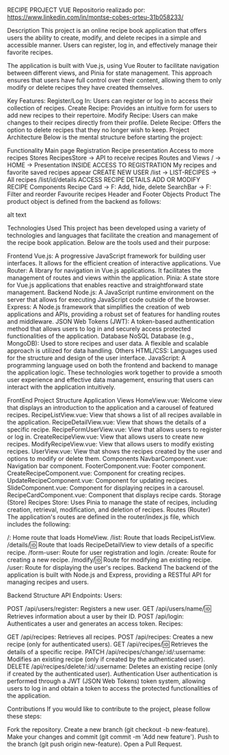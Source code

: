 RECIPE PROJECT VUE
Repositorio realizado por: https://www.linkedin.com/in/montse-cobes-orteu-31b058233/

Description
This project is an online recipe book application that offers users the ability to create, modify, and delete recipes in a simple and accessible manner. Users can register, log in, and effectively manage their favorite recipes.

The application is built with Vue.js, using Vue Router to facilitate navigation between different views, and Pinia for state management. This approach ensures that users have full control over their content, allowing them to only modify or delete recipes they have created themselves.

Key Features:
Register/Log In: Users can register or log in to access their collection of recipes.
Create Recipe: Provides an intuitive form for users to add new recipes to their repertoire.
Modify Recipe: Users can make changes to their recipes directly from their profile.
Delete Recipe: Offers the option to delete recipes that they no longer wish to keep.
Project Architecture
Below is the mental structure before starting the project:

Functionality
Main page
Registration
Recipe presentation
Access to more recipes
Stores
RecipesStore -> API to receive recipes
Routes and Views
/ -> HOME -> Presentation
INSIDE ACCESS TO REGISTRATION
My recipes and favorite saved recipes appear
CREATE NEW USER
/list -> LIST-RECIPES -> All recipes
/list/id/details ACCESS RECIPE DETAILS
ADD OR MODIFY RECIPE
Components
Recipe Card -> F: Add, hide, delete
SearchBar -> F: Filter and reorder
Favourite recipes
Header and Footer
Objects
Product
The product object is defined from the backend as follows:

alt text

Technologies Used
This project has been developed using a variety of technologies and languages that facilitate the creation and management of the recipe book application. Below are the tools used and their purpose:

Frontend
Vue.js: A progressive JavaScript framework for building user interfaces. It allows for the efficient creation of interactive applications.
Vue Router: A library for navigation in Vue.js applications. It facilitates the management of routes and views within the application.
Pinia: A state store for Vue.js applications that enables reactive and straightforward state management.
Backend
Node.js: A JavaScript runtime environment on the server that allows for executing JavaScript code outside of the browser.
Express: A Node.js framework that simplifies the creation of web applications and APIs, providing a robust set of features for handling routes and middleware.
JSON Web Tokens (JWT): A token-based authentication method that allows users to log in and securely access protected functionalities of the application.
Database
NoSQL Database (e.g., MongoDB): Used to store recipes and user data. A flexible and scalable approach is utilized for data handling.
Others
HTML/CSS: Languages used for the structure and design of the user interface.
JavaScript: A programming language used on both the frontend and backend to manage the application logic.
These technologies work together to provide a smooth user experience and effective data management, ensuring that users can interact with the application intuitively.

FrontEnd
Project Structure
Application Views
HomeView.vue: Welcome view that displays an introduction to the application and a carousel of featured recipes.
RecipeListView.vue: View that shows a list of all recipes available in the application.
RecipeDetailView.vue: View that shows the details of a specific recipe.
RecipeFormUserView.vue: View that allows users to register or log in.
CreateRecipeView.vue: View that allows users to create new recipes.
ModifyRecipeView.vue: View that allows users to modify existing recipes.
UserView.vue: View that shows the recipes created by the user and options to modify or delete them.
Components
NavbarComponent.vue: Navigation bar component.
FooterComponent.vue: Footer component.
CreateRecipeComponent.vue: Component for creating recipes.
UpdateRecipeComponent.vue: Component for updating recipes.
SlideComponent.vue: Component for displaying recipes in a carousel.
RecipeCardComponent.vue: Component that displays recipe cards.
Storage (Store)
Recipes Store: Uses Pinia to manage the state of recipes, including creation, retrieval, modification, and deletion of recipes.
Routes (Router)
The application's routes are defined in the router/index.js file, which includes the following:

/: Home route that loads HomeView.
/list: Route that loads RecipeListView.
/details/:id: Route that loads RecipeDetailView to view details of a specific recipe.
/form-user: Route for user registration and login.
/create: Route for creating a new recipe.
/modify/:id: Route for modifying an existing recipe.
/user: Route for displaying the user's recipes.
Backend
The backend of the application is built with Node.js and Express, providing a RESTful API for managing recipes and users.

Backend Structure
API Endpoints:
Users:

POST /api/users/register: Registers a new user.
GET /api/users/name/:id: Retrieves information about a user by their ID.
POST /api/login: Authenticates a user and generates an access token.
Recipes:

GET /api/recipes: Retrieves all recipes.
POST /api/recipes: Creates a new recipe (only for authenticated users).
GET /api/recipes/:id: Retrieves the details of a specific recipe.
PATCH /api/recipes/change/:id/:username: Modifies an existing recipe (only if created by the authenticated user).
DELETE /api/recipes/delete/:id/:username: Deletes an existing recipe (only if created by the authenticated user).
Authentication
User authentication is performed through a JWT (JSON Web Tokens) token system, allowing users to log in and obtain a token to access the protected functionalities of the application.

Contributions
If you would like to contribute to the project, please follow these steps:

Fork the repository.
Create a new branch (git checkout -b new-feature).
Make your changes and commit (git commit -m 'Add new feature').
Push to the branch (git push origin new-feature).
Open a Pull Request.
